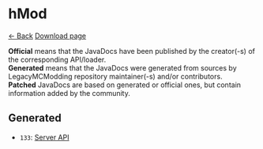# hMod

[<- Back](https://legacymcmodding.github.io/Modding-API-JavaDocs) [Download page](http://hey0.net/minecraft/)

**Official** means that the JavaDocs have been published by the creator(-s) of the corresponding API/loader.<br>
**Generated** means that the JavaDocs were generated from sources by LegacyMCModding repository maintainer(-s) and/or contributors.<br>
**Patched** JavaDocs are based on generated or official ones, but contain information added by the community.  

## Generated  
* `133`: [Server API](./generated/133/index.html)